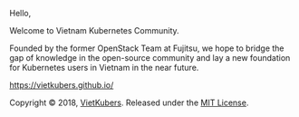 Hello,
  
Welcome to Vietnam Kubernetes Community.

Founded by the former OpenStack Team at Fujitsu, we hope to bridge the gap of knowledge in the open-source community and lay a new foundation for Kubernetes users in Vietnam in the near future.

https://vietkubers.github.io/

Copyright © 2018, [VietKubers](https://github.com/vietkubers). Released under the [MIT License](https://github.com/vietkubers/vietkubers.github.io/blob/master/LICENSE).
